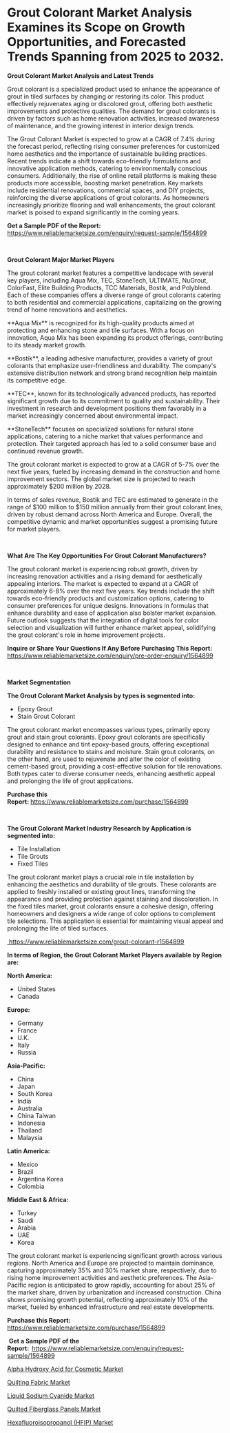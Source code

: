 <p><h1>Grout Colorant Market Analysis Examines its Scope on Growth Opportunities, and Forecasted Trends Spanning from 2025 to 2032.</h1></p><p><strong>Grout Colorant Market Analysis and Latest Trends</strong></p>
<p><p>Grout colorant is a specialized product used to enhance the appearance of grout in tiled surfaces by changing or restoring its color. This product effectively rejuvenates aging or discolored grout, offering both aesthetic improvements and protective qualities. The demand for grout colorants is driven by factors such as home renovation activities, increased awareness of maintenance, and the growing interest in interior design trends.</p><p>The Grout Colorant Market is expected to grow at a CAGR of 7.4% during the forecast period, reflecting rising consumer preferences for customized home aesthetics and the importance of sustainable building practices. Recent trends indicate a shift towards eco-friendly formulations and innovative application methods, catering to environmentally conscious consumers. Additionally, the rise of online retail platforms is making these products more accessible, boosting market penetration. Key markets include residential renovations, commercial spaces, and DIY projects, reinforcing the diverse applications of grout colorants. As homeowners increasingly prioritize flooring and wall enhancements, the grout colorant market is poised to expand significantly in the coming years.</p></p>
<p><strong>Get a Sample PDF of the Report:&nbsp;</strong> <a href="https://www.reliablemarketsize.com/enquiry/request-sample/1564899?utm_campaign=1901&utm_medium=2&utm_source=Github&utm_content=ia&utm_term=30012025&utm_id=grout-colorant">https://www.reliablemarketsize.com/enquiry/request-sample/1564899</a></p>
<p>&nbsp;</p>
<p><strong>Grout Colorant Major Market Players</strong></p>
<p><p>The grout colorant market features a competitive landscape with several key players, including Aqua Mix, TEC, StoneTech, ULTIMATE, NuGrout, ColorFast, Elite Building Products, TCC Materials, Bostik, and Polyblend. Each of these companies offers a diverse range of grout colorants catering to both residential and commercial applications, capitalizing on the growing trend of home renovations and aesthetics.</p><p>**Aqua Mix** is recognized for its high-quality products aimed at protecting and enhancing stone and tile surfaces. With a focus on innovation, Aqua Mix has been expanding its product offerings, contributing to its steady market growth.</p><p>**Bostik**, a leading adhesive manufacturer, provides a variety of grout colorants that emphasize user-friendliness and durability. The company's extensive distribution network and strong brand recognition help maintain its competitive edge.</p><p>**TEC**, known for its technologically advanced products, has reported significant growth due to its commitment to quality and sustainability. Their investment in research and development positions them favorably in a market increasingly concerned about environmental impact.</p><p>**StoneTech** focuses on specialized solutions for natural stone applications, catering to a niche market that values performance and protection. Their targeted approach has led to a solid consumer base and continued revenue growth.</p><p>The grout colorant market is expected to grow at a CAGR of 5-7% over the next five years, fueled by increasing demand in the construction and home improvement sectors. The global market size is projected to reach approximately $200 million by 2028.</p><p>In terms of sales revenue, Bostik and TEC are estimated to generate in the range of $100 million to $150 million annually from their grout colorant lines, driven by robust demand across North America and Europe. Overall, the competitive dynamic and market opportunities suggest a promising future for market players.</p></p>
<p>&nbsp;</p>
<p><strong>What Are The Key Opportunities For Grout Colorant Manufacturers?</strong></p>
<p><p>The grout colorant market is experiencing robust growth, driven by increasing renovation activities and a rising demand for aesthetically appealing interiors. The market is expected to expand at a CAGR of approximately 6-8% over the next five years. Key trends include the shift towards eco-friendly products and customization options, catering to consumer preferences for unique designs. Innovations in formulas that enhance durability and ease of application also bolster market expansion. Future outlook suggests that the integration of digital tools for color selection and visualization will further enhance market appeal, solidifying the grout colorant's role in home improvement projects.</p></p>
<p><strong>Inquire or Share Your Questions If Any Before Purchasing This Report:</strong> <a href="https://www.reliablemarketsize.com/enquiry/pre-order-enquiry/1564899?utm_campaign=1901&utm_medium=2&utm_source=Github&utm_content=ia&utm_term=30012025&utm_id=grout-colorant">https://www.reliablemarketsize.com/enquiry/pre-order-enquiry/1564899</a></p>
<p>&nbsp;</p>
<p><strong>Market Segmentation</strong></p>
<p><strong>The Grout Colorant Market Analysis by types is segmented into:</strong></p>
<p><ul><li>Epoxy Grout</li><li>Stain Grout Colorant‎</li></ul></p>
<p><p>The grout colorant market encompasses various types, primarily epoxy grout and stain grout colorants. Epoxy grout colorants are specifically designed to enhance and tint epoxy-based grouts, offering exceptional durability and resistance to stains and moisture. Stain grout colorants, on the other hand, are used to rejuvenate and alter the color of existing cement-based grout, providing a cost-effective solution for tile renovations. Both types cater to diverse consumer needs, enhancing aesthetic appeal and prolonging the life of grout applications.</p></p>
<p><strong>Purchase this Report:&nbsp;</strong><a href="https://www.reliablemarketsize.com/purchase/1564899?utm_campaign=1901&utm_medium=2&utm_source=Github&utm_content=ia&utm_term=30012025&utm_id=grout-colorant">https://www.reliablemarketsize.com/purchase/1564899</a></p>
<p>&nbsp;</p>
<p><strong>The Grout Colorant Market Industry Research by Application is segmented into:</strong></p>
<p><ul><li>Tile Installation</li><li>Tile Grouts</li><li>Fixed Tiles</li></ul></p>
<p><p>The grout colorant market plays a crucial role in tile installation by enhancing the aesthetics and durability of tile grouts. These colorants are applied to freshly installed or existing grout lines, transforming the appearance and providing protection against staining and discoloration. In the fixed tiles market, grout colorants ensure a cohesive design, offering homeowners and designers a wide range of color options to complement tile selections. This application is essential for maintaining visual appeal and prolonging the life of tiled surfaces.</p></p>
<p><a href="https://www.reliablemarketsize.com/grout-colorant-r1564899?utm_campaign=1901&utm_medium=2&utm_source=Github&utm_content=ia&utm_term=30012025&utm_id=grout-colorant">&nbsp;https://www.reliablemarketsize.com/grout-colorant-r1564899</a></p>
<p><strong>In terms of Region, the Grout Colorant Market Players available by Region are:</strong></p>
<p>
    <p> <strong> North America: </strong>
        <ul>
            <li>United States</li>
            <li>Canada</li>
        </ul>
        </p> 
    <p> <strong> Europe: </strong>
        <ul>
            <li>Germany</li>
            <li>France</li>
            <li>U.K.</li>
            <li>Italy</li>
            <li>Russia</li>
        </ul>
        </p> 
    <p> <strong> Asia-Pacific: </strong>
        <ul>
            <li>China</li>
            <li>Japan</li>
            <li>South Korea</li>
            <li>India</li>
            <li>Australia</li>
            <li>China Taiwan</li>
            <li>Indonesia</li>
            <li>Thailand</li>
            <li>Malaysia</li>
        </ul>
        </p> 
    <p> <strong> Latin America: </strong>
        <ul>
            <li>Mexico</li>
            <li>Brazil</li>
            <li>Argentina Korea</li>
            <li>Colombia</li>
        </ul>
        </p> 
    <p> <strong> Middle East & Africa: </strong>
        <ul>
            <li>Turkey</li>
            <li>Saudi</li>
            <li>Arabia</li>
            <li>UAE</li>
            <li>Korea</li>
        </ul>
    </p>
    </p>
<p><p>The grout colorant market is experiencing significant growth across various regions. North America and Europe are projected to maintain dominance, capturing approximately 35% and 30% market share, respectively, due to rising home improvement activities and aesthetic preferences. The Asia-Pacific region is anticipated to grow rapidly, accounting for about 25% of the market share, driven by urbanization and increased construction. China shows promising growth potential, reflecting approximately 10% of the market, fueled by enhanced infrastructure and real estate developments.</p></p>
<p><strong>Purchase this Report: </strong><a href="https://www.reliablemarketsize.com/purchase/1564899?utm_campaign=1901&utm_medium=2&utm_source=Github&utm_content=ia&utm_term=30012025&utm_id=grout-colorant">https://www.reliablemarketsize.com/purchase/1564899</a></p>
<p>&nbsp;<strong>Get a Sample PDF of the Report:&nbsp;&nbsp;</strong><a href="https://www.reliablemarketsize.com/enquiry/request-sample/1564899?utm_campaign=1901&utm_medium=2&utm_source=Github&utm_content=ia&utm_term=30012025&utm_id=grout-colorant">https://www.reliablemarketsize.com/enquiry/request-sample/1564899</a></p>
<p><strong></strong></p>
<p><p><a href="https://www.linkedin.com/pulse/alpha-hydroxy-acid-cosmetic-market-analysis-share-size-xvhtc?utm_campaign=1901&utm_medium=2&utm_source=Github&utm_content=ia&utm_term=30012025&utm_id=grout-colorant">Alpha Hydroxy Acid for Cosmetic Market</a></p><p><a href="https://github.com/suleimannichelle7/Market-Research-Report-List-1/blob/main/quilting-fabric-market.md?utm_campaign=1901&utm_medium=2&utm_source=Github&utm_content=ia&utm_term=30012025&utm_id=grout-colorant">Quilting Fabric Market</a></p><p><a href="https://www.linkedin.com/pulse/liquid-sodium-cyanide-market-scope-offering-deep-insights-lahme?utm_campaign=1901&utm_medium=2&utm_source=Github&utm_content=ia&utm_term=30012025&utm_id=grout-colorant">Liquid Sodium Cyanide Market</a></p><p><a href="https://github.com/rosamariarocque98/Market-Research-Report-List-1/blob/main/quilted-fiberglass-panels-market.md?utm_campaign=1901&utm_medium=2&utm_source=Github&utm_content=ia&utm_term=30012025&utm_id=grout-colorant">Quilted Fiberglass Panels Market</a></p><p><a href="https://www.linkedin.com/pulse/future-hexafluoroisopropanol-hfip-market-whats-propelling-99-ygrjf?utm_campaign=1901&utm_medium=2&utm_source=Github&utm_content=ia&utm_term=30012025&utm_id=grout-colorant">Hexafluoroisopropanol (HFIP) Market</a></p></p>